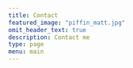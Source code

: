 ```yaml
---
title: Contact
featured_image: "piffin_matt.jpg"
omit_header_text: true
description: Contact me
type: page
menu: main
---
```

